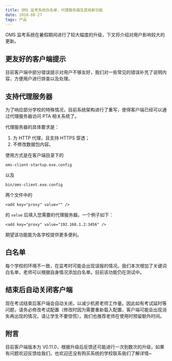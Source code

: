```yaml
---
title: OMS 监考系统白名单、代理服务器及其他新功能
date: 2018-08-27
tags: 产品
---
```


OMS 监考系统在暑假期间进行了较大幅度的升级，下文将介绍对用户影响较大的更新。

## 更友好的客户端提示
目前客户端中部分错误提示对用户不够友好，我们对一些常见的错误补充了说明内容，方便用户进行排查以及处理。

## 支持代理服务器
为了响应部分学校的特殊情况，目前系统架构进行了重写，使得客户端已经可以通过代理服务器访问 PTA 相关系统了。

代理服务器的具体要求是：

1. 为 HTTP 代理，且支持 HTTPS 穿透；
2. 不修改数据包内容。

使用方式是在客户端目录下的

```
oms-client-startup.exe.config
```

以及

```
bin/oms-client.exe.config
```

两个文件中的

```
<add key="proxy" value="" />
```

的 `value` 后填入您需要的代理服务器。一个例子如下：

```
<add key="proxy" value="192.168.1.2:3456" />
```

期望该功能能为各学校提供更多便利。

## 白名单
每个学校的环境不一致，在监考时可能会出现误报的情况。我们本次增加了关键词白名单，老师可以根据自身情况添加白名单。目前该功能仍在测试中。

## 结束后自动关闭客户端
现在考试结束后客户端会自动关闭，以减少机房老师工作量。因此如有考试延时等问题，请务必修改考试配置（修改时因为需要重新载入配置，客户端可能会出现消失再出现的情况，请让学生不要惊慌）。我们也推荐老师在使用时预留额外时间。

## 附言
目前客户端版本为 V0.11.0，根据升级后反馈还可能进行一次到数次的升级，如果有问题欢迎反馈给我们，也欢迎还没有购买系统的学校联系我们了解详情~